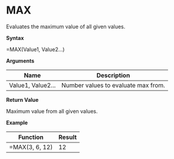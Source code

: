# MAX

Evaluates the maximum value of all given values.

**Syntax**

=MAX(Value1, Value2...)

**Arguments**

| Name              | Description                         |
|-------------------|-------------------------------------|
| Value1, Value2... | Number values to evaluate max from. |

**Return Value**

Maximum value from all given values.

**Example**

| Function       | Result |
|----------------|--------|
| =MAX(3, 6, 12) | 12     |
